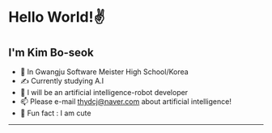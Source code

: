 
<!--
**BOSOEK/BOSOEK** is a ✨ _special_ ✨ repository because its `README.md` (this file) appears on your GitHub profile.

Here are some ideas to get you started:

- 🔭 I’m currently working on ...
- 🌱 I’m currently learning ...
- 👯 I’m looking to collaborate on ...
- 🤔 I’m looking for help with ...
- 💬 Ask me about ...
- 📫 How to reach me: ...
- 😄 Pronouns: ...
- ⚡ Fun fact: ...
-->

# Hello World!✌

## I'm Kim Bo-seok

- 🏫 In Gwangju Software Meister High School/Korea
- ✍ Currently studying A.I
- 💭 I will be an artificial intelligence-robot developer
- 📫 Please e-mail thydcj@naver.com about artificial intelligence!
- 🎃 Fun fact : I am cute

***



